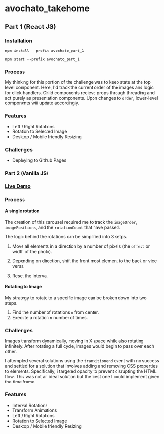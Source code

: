 # avochato_takehome

## Part 1 (React JS)

### Installation

`npm install --prefix avochato_part_1`

`npm start --prefix avochato_part_1`

### Process

My thinking for this portion of the challenge was to keep state at the top level component.  Here, I'd track the current order of the images and logic for click-handlers.  Child components recieve props through threading and act purely as presentation components.  Upon changes to `order`, lower-level components will update accordingly.

### Features

* Left / Right Rotations
* Rotation to Selected Image
* Desktop / Mobile friendly Resizing

### Challenges

* Deploying to Github Pages

### Part 2 (Vanilla JS)

### [Live Demo](https://gradyzhu.github.io/avochato_takehome/)

### Process

#### A single rotation

The creation of this carousel required me to track the `imageOrder`, `imagePositions`, and the `rotationCount` that have passed.  

The logic behind the rotations can be simplified into 3 setps.

1. Move all elements in a direction by a number of pixels (the `offest` or width of the photo).

2. Depending on direction, shift the front most element to the back or vice versa.

3. Reset the interval.

#### Rotating to Image

My strategy to rotate to a specific image can be broken down into two steps.

1. Find the number of rotations `n` from center.
2. Execute a rotation `n` number of times.

### Challenges

Images transform dynamically, moving in X space while also rotating infinitely.  After rotating a full cycle, images would begin to pass over each other.

I attempted several solutions using the `transitionend` event with no success and settled for a solution that involves adding and removing CSS properties to elements.  Specifically, i targeted opacity to prevent disrupting the HTML flow.  This was not an ideal solution but the best one I could implement given the time frame.

### Features

* Interval Rotations
* Transform Animations
* Left / Right Rotations
* Rotation to Selected Image
* Desktop / Mobile friendly Resizing

